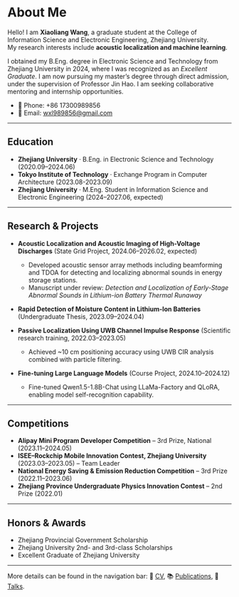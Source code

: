 

# About Me

Hello! I am **Xiaoliang Wang**, a graduate student at the College of Information Science and Electronic Engineering, Zhejiang University.  
My research interests include **acoustic localization and machine learning**.  

I obtained my B.Eng. degree in Electronic Science and Technology from Zhejiang University in 2024, where I was recognized as an *Excellent Graduate*. I am now pursuing my master’s degree through direct admission, under the supervision of Professor Jin Hao. I am seeking collaborative mentoring and internship opportunities.

- 📱 Phone: +86 17300989856  
- 📧 Email: [wxl989856@gmail.com](mailto:wxl989856@gmail.com)  

---

## Education
- **Zhejiang University** · B.Eng. in Electronic Science and Technology (2020.09–2024.06)  
- **Tokyo Institute of Technology** · Exchange Program in Computer Architecture (2023.08-2023.09)  
- **Zhejiang University** · M.Eng. Student in Information Science and Electronic Engineering (2024–2027.06, expected)  

---

## Research & Projects
- **Acoustic Localization and Acoustic Imaging of High-Voltage Discharges** (State Grid Project, 2024.06–2026.02, expected)  
  - Developed acoustic sensor array methods including beamforming and TDOA for detecting and localizing abnormal sounds in energy storage stations.  
  - Manuscript under review: *Detection and Localization of Early-Stage Abnormal Sounds in Lithium-ion Battery Thermal Runaway*  

- **Rapid Detection of Moisture Content in Lithium-Ion Batteries** (Undergraduate Thesis, 2023.09–2024.04)  

- **Passive Localization Using UWB Channel Impulse Response** (Scientific research training, 2022.03–2023.05)  
  - Achieved ~10 cm positioning accuracy using UWB CIR analysis combined with particle filtering.  

- **Fine-tuning Large Language Models** (Course Project, 2024.10–2024.12)  
  - Fine-tuned Qwen1.5-1.8B-Chat using LLaMa-Factory and QLoRA, enabling model self-recognition capability.  

---

## Competitions
- **Alipay Mini Program Developer Competition** – 3rd Prize, National (2023.11–2024.05)  
- **ISEE–Rockchip Mobile Innovation Contest, Zhejiang University** (2023.03–2023.05) – Team Leader  
- **National Energy Saving & Emission Reduction Competition** – 3rd Prize (2022.11–2023.06)  
- **Zhejiang Province Undergraduate Physics Innovation Contest** – 2nd Prize (2022.01)  

---

## Honors & Awards
- Zhejiang Provincial Government Scholarship  
- Zhejiang University 2nd- and 3rd-class Scholarships  
- Excellent Graduate of Zhejiang University  


---

More details can be found in the navigation bar: 📄 [CV](/cv), 📚 [Publications](/publications), 🎤 [Talks](/talks).
